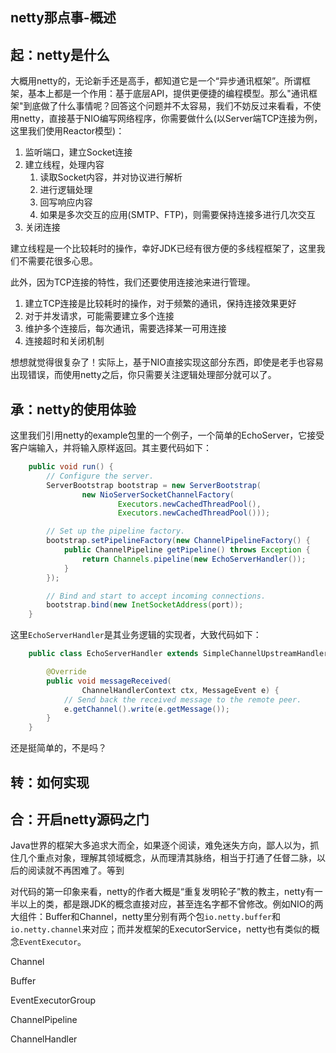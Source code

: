 netty那点事-概述
-----

## 起：netty是什么

大概用netty的，无论新手还是高手，都知道它是一个“异步通讯框架”。所谓框架，基本上都是一个作用：基于底层API，提供更便捷的编程模型。那么"通讯框架"到底做了什么事情呢？回答这个问题并不太容易，我们不妨反过来看看，不使用netty，直接基于NIO编写网络程序，你需要做什么(以Server端TCP连接为例，这里我们使用Reactor模型)：

1. 监听端口，建立Socket连接
2. 建立线程，处理内容
	1. 读取Socket内容，并对协议进行解析
	2. 进行逻辑处理
	3. 回写响应内容
	4. 如果是多次交互的应用(SMTP、FTP)，则需要保持连接多进行几次交互
3. 关闭连接

建立线程是一个比较耗时的操作，幸好JDK已经有很方便的多线程框架了，这里我们不需要花很多心思。
	
此外，因为TCP连接的特性，我们还要使用连接池来进行管理。

1. 建立TCP连接是比较耗时的操作，对于频繁的通讯，保持连接效果更好
2. 对于并发请求，可能需要建立多个连接
3. 维护多个连接后，每次通讯，需要选择某一可用连接
4. 连接超时和关闭机制

想想就觉得很复杂了！实际上，基于NIO直接实现这部分东西，即使是老手也容易出现错误，而使用netty之后，你只需要关注逻辑处理部分就可以了。


## 承：netty的使用体验

这里我们引用netty的example包里的一个例子，一个简单的EchoServer，它接受客户端输入，并将输入原样返回。其主要代码如下：

```java
    public void run() {
        // Configure the server.
        ServerBootstrap bootstrap = new ServerBootstrap(
                new NioServerSocketChannelFactory(
                        Executors.newCachedThreadPool(),
                        Executors.newCachedThreadPool()));

        // Set up the pipeline factory.
        bootstrap.setPipelineFactory(new ChannelPipelineFactory() {
            public ChannelPipeline getPipeline() throws Exception {
                return Channels.pipeline(new EchoServerHandler());
            }
        });

        // Bind and start to accept incoming connections.
        bootstrap.bind(new InetSocketAddress(port));
    }
```

这里`EchoServerHandler`是其业务逻辑的实现者，大致代码如下：

```java
	public class EchoServerHandler extends SimpleChannelUpstreamHandler {

	    @Override
	    public void messageReceived(
	            ChannelHandlerContext ctx, MessageEvent e) {
	        // Send back the received message to the remote peer.
	        e.getChannel().write(e.getMessage());
	    }
	}
```
	
还是挺简单的，不是吗？

## 转：如何实现

## 合：开启netty源码之门
Java世界的框架大多追求大而全，如果逐个阅读，难免迷失方向，鄙人以为，抓住几个重点对象，理解其领域概念，从而理清其脉络，相当于打通了任督二脉，以后的阅读就不再困难了。等到

对代码的第一印象来看，netty的作者大概是“重复发明轮子”教的教主，netty有一半以上的类，都是跟JDK的概念直接对应，甚至连名字都不曾修改。例如NIO的两大组件：Buffer和Channel，netty里分别有两个包`io.netty.buffer`和`io.netty.channel`来对应；而并发框架的ExecutorService，netty也有类似的概念`EventExecutor`。

Channel

Buffer

EventExecutorGroup

ChannelPipeline

ChannelHandler
